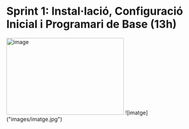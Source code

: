 
# Sprint 1: Instal·lació, Configuració Inicial i Programari de Base (13h)

<img width="306" height="201" alt="image" src="https://github.com/user-attachments/assets/8163977f-aba3-4629-9ab5-02c683a6284b" />
![imatge]("images/imatge.jpg")
